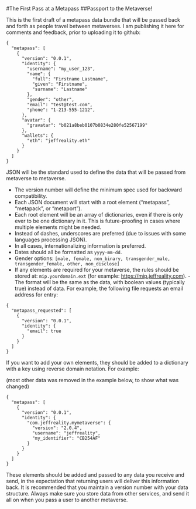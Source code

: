 #The First Pass at a Metapass
##Passport to the Metaverse!

This is the first draft of a metapass data bundle that will be passed back and forth as people travel between metaverses. I am publishing it here for comments and feedback, prior to uploading it to github:

```
{
  "metapass": [
    {
      "version": "0.0.1",
      "identity": {
        "username": "my_user_123",
        "name": {
          "full": "Firstname Lastname",
          "given": "Firstname",
          "surname": "Lastname"
        },
        "gender": "other",
        "email": "test@test.com",
        "phone": "1-213-555-1212",
      },
      "avatar": {
        "gravatar": "b021a8beb0107b0834e280fe52567199"
      },
      "wallets": {
        "eth": "jeffreality.eth"
      }
    }
  ]
}
```

JSON will be the standard used to define the data that will be passed from metaverse to metaverse.

- The version number will define the minimum spec used for backward compatibility.
- Each JSON document will start with a root element (“metapass”, “metapack”, or “metaport”).
- Each root element will be an array of dictionaries, even if there is only ever to be one dictionary in it. This is future-proofing in cases where multiple elements might be needed.
- Instead of dashes, underscores are preferred (due to issues with some languages processing JSON).
- In all cases, internationalizing information is preferred.
- Dates should all be formatted as `yyyy-mm-dd`.
- Gender options: `[male, female, non_binary, transgender_male, transgender_female, other, non_disclose]`
- If any elements are required for your metaverse, the rules should be stored at: `mip.yourdomain.ext` (for example: https://mip.jeffreality.com). - The format will be the same as the data, with boolean values (typically true) instead of data. For example, the following file requests an email address for entry:

```
{
  "metapass_requested": [
    {
      "version": "0.0.1",
      "identity": {
        "email": true
      }
    }
  ]
}
```

If you want to add your own elements, they should be added to a dictionary with a key using reverse domain notation. For example:

(most other data was removed in the example below, to show what was changed)

```
{
  "metapass": [
    {
      "version": "0.0.1",
      "identity": {
        "com.jeffreality.mymetaverse": {
          "version": "2.0.4",
          "username": "jeffreality",
          "my_identifier": "CB254AF"
        }
      }
    }
  ]
}
```

These elements should be added and passed to any data you receive and send, in the expectation that returning users will deliver this information back. It is recommended that you maintain a version number with your data structure. Always make sure you store data from other services, and send it all on when you pass a user to another metaverse.
